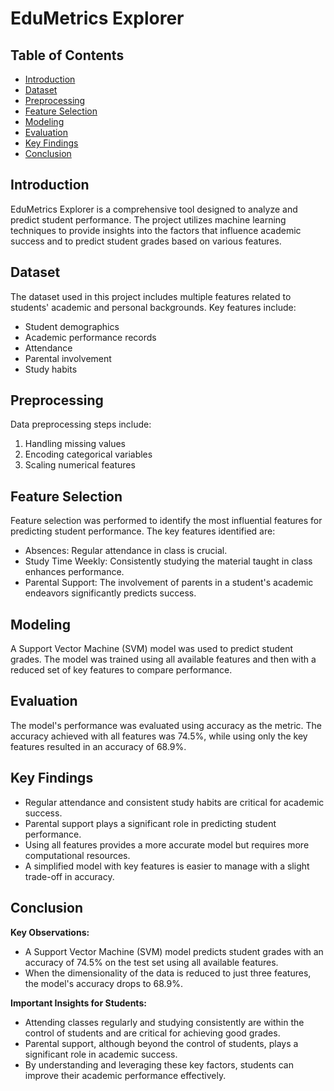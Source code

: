 # EduMetrics Explorer

## Table of Contents
- [Introduction](#introduction)
- [Dataset](#dataset)
- [Preprocessing](#preprocessing)
- [Feature Selection](#feature-selection)
- [Modeling](#modeling)
- [Evaluation](#evaluation)
- [Key Findings](#key-findings)
- [Conclusion](#conclusion)


## Introduction
EduMetrics Explorer is a comprehensive tool designed to analyze and predict student performance. The project utilizes machine learning techniques to provide insights into the factors that influence academic success and to predict student grades based on various features.

## Dataset
The dataset used in this project includes multiple features related to students' academic and personal backgrounds. Key features include:
- Student demographics
- Academic performance records
- Attendance
- Parental involvement
- Study habits

## Preprocessing
Data preprocessing steps include:
1. Handling missing values
2. Encoding categorical variables
3. Scaling numerical features

## Feature Selection
Feature selection was performed to identify the most influential features for predicting student performance. The key features identified are:
- Absences: Regular attendance in class is crucial.
- Study Time Weekly: Consistently studying the material taught in class enhances performance.
- Parental Support: The involvement of parents in a student's academic endeavors significantly predicts success.

## Modeling
A Support Vector Machine (SVM) model was used to predict student grades. The model was trained using all available features and then with a reduced set of key features to compare performance.

## Evaluation
The model's performance was evaluated using accuracy as the metric. The accuracy achieved with all features was 74.5%, while using only the key features resulted in an accuracy of 68.9%.

## Key Findings
- Regular attendance and consistent study habits are critical for academic success.
- Parental support plays a significant role in predicting student performance.
- Using all features provides a more accurate model but requires more computational resources.
- A simplified model with key features is easier to manage with a slight trade-off in accuracy.

## Conclusion
**Key Observations:**
- A Support Vector Machine (SVM) model predicts student grades with an accuracy of 74.5% on the test set using all available features.
- When the dimensionality of the data is reduced to just three features, the model's accuracy drops to 68.9%.

**Important Insights for Students:**
- Attending classes regularly and studying consistently are within the control of students and are critical for achieving good grades.
- Parental support, although beyond the control of students, plays a significant role in academic success.
- By understanding and leveraging these key factors, students can improve their academic performance effectively.

